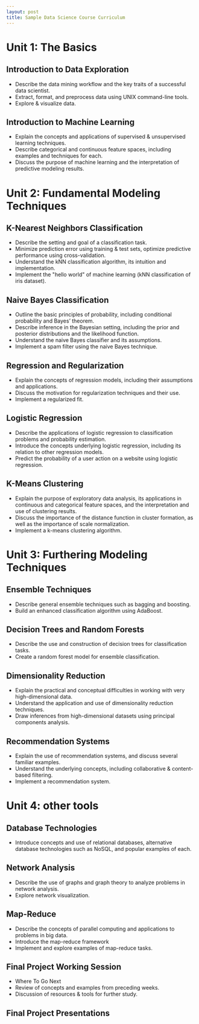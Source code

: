 ```yaml
---
layout: post
title: Sample Data Science Course Curriculum
---
```



# Unit 1: The Basics

## Introduction to Data Exploration

* Describe the data mining workflow and the key traits of a successful data scientist.
* Extract, format, and preprocess data using UNIX command-line tools.
* Explore & visualize data.

## Introduction to Machine Learning

* Explain the concepts and applications of supervised & unsupervised learning techniques.
* Describe categorical and continuous feature spaces, including examples and techniques for each.
* Discuss the purpose of machine learning and the interpretation of predictive modeling results.

# Unit 2: Fundamental Modeling Techniques

## K-Nearest Neighbors Classification

* Describe the setting and goal of a classification task.
* Minimize prediction error using training & test sets, optimize predictive performance using cross-validation.
* Understand the kNN classification algorithm, its intuition and implementation.
* Implement the "hello world" of machine learning (kNN classification of iris dataset).
  
## Naive Bayes Classification
* Outline the basic principles of probability, including conditional probability and Bayes’ theorem.
* Describe inference in the Bayesian setting, including the prior and posterior distributions and the likelihood function.
* Understand the naive Bayes classifier and its assumptions.
* Implement a spam filter using the naive Bayes technique.
 
## Regression and Regularization
* Explain the concepts of regression models, including their assumptions and applications.
* Discuss the motivation for regularization techniques and their use.
* Implement a regularized fit.

## Logistic Regression
* Describe the applications of logistic regression to classification problems and probability estimation.
* Introduce the concepts underlying logistic regression, including its relation to other regression models.
* Predict the probability of a user action on a website using logistic regression.

## K-Means Clustering
* Explain the purpose of exploratory data analysis, its applications in continuous and categorical feature spaces, and the interpretation and use of clustering results.
* Discuss the importance of the distance function in cluster formation, as well as the importance of scale normalization.
* Implement a k-means clustering algorithm.

# Unit 3: Furthering Modeling Techniques

## Ensemble Techniques
* Describe general ensemble techniques such as bagging and boosting.
* Build an enhanced classification algorithm using AdaBoost.

## Decision Trees and Random Forests
* Describe the use and construction of decision trees for classification tasks.
* Create a random forest model for ensemble classification.

## Dimensionality Reduction
* Explain the practical and conceptual difficulties in working with very high-dimensional data.
* Understand the application and use of dimensionality reduction techniques.
* Draw inferences from high-dimensional datasets using principal components analysis.

## Recommendation Systems
* Explain the use of recommendation systems, and discuss several familiar examples.
* Understand the underlying concepts, including collaborative & content-based filtering.
* Implement a recommendation system.

# Unit 4: other tools

## Database Technologies

* Introduce concepts and use of relational databases, alternative database technologies such as NoSQL, and popular examples of each.

## Network Analysis

* Describe the use of graphs and graph theory to analyze problems in network analysis.
* Explore network visualization.

## Map-Reduce

* Describe the concepts of parallel computing and applications to problems in big data.
* Introduce the map-reduce framework
* Implement and explore examples of map-reduce tasks.

## Final Project Working Session

* Where To Go Next
* Review of concepts and examples from preceding weeks.
* Discussion of resources & tools for further study.

## Final Project Presentations
